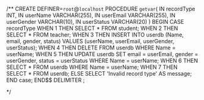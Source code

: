 /**
CREATE DEFINER=`root`@`localhost` PROCEDURE `getvar`(
  IN recordType INT, 
  IN userName VARCHAR(255), 
  IN userEmail VARCHAR(255), 
  IN userGender VARCHAR(10), 
  IN userStatus VARCHAR(20)
)
BEGIN
  CASE recordType
    WHEN 1 THEN
      SELECT * FROM student;
    WHEN 2 THEN
      SELECT * FROM teacher;
    WHEN 3 THEN
      INSERT INTO userdb (Name, email, gender, status) VALUES (userName, userEmail, userGender, userStatus);
    WHEN 4 THEN
      DELETE FROM userdb WHERE Name = userName;
    WHEN 5 THEN
      UPDATE userdb SET email = userEmail, gender = userGender, status = userStatus WHERE Name = userName;
    WHEN 6 THEN
      SELECT * FROM userdb WHERE Name = userName;
      WHEN 7 THEN
      SELECT * FROM userdb;
    ELSE
      SELECT 'Invalid record type' AS message;
  END case;
END$$
DELIMITER ;

 */
